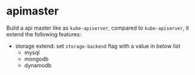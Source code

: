 # apimaster

Build a api master like as `kube-apiserver`, compared to `kube-apiserver`, it extend the following features:

- storage extend: set `storage-backend` flag with a value in below list
  - mysql
  - mongodb
  - dynamodb